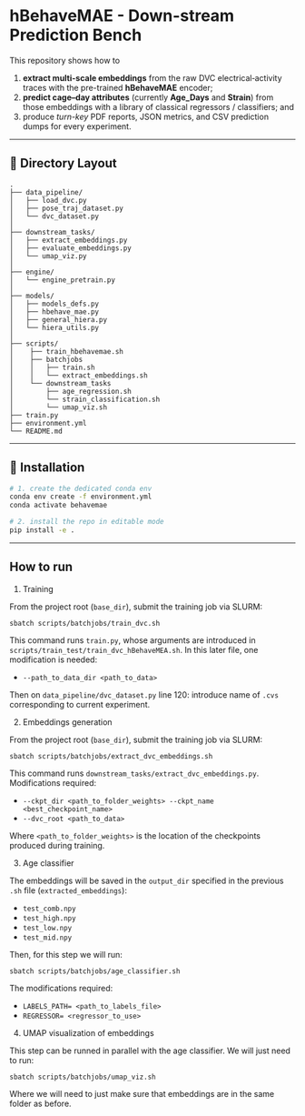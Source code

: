 # hBehaveMAE - Down-stream Prediction Bench

This repository shows how to

1. **extract multi-scale embeddings** from the raw DVC electrical‐activity traces with the pre-trained **hBehaveMAE** encoder;
2. **predict cage–day attributes** (currently **Age_Days** and **Strain**) from those embeddings with a library of classical regressors / classifiers; and
3. produce *turn-key* PDF reports, JSON metrics, and CSV prediction dumps for every experiment.

---

## 📂 Directory Layout
```
.
├── data_pipeline/               
│   ├── load_dvc.py
│   ├── pose_traj_dataset.py
│   └── dvc_dataset.py
│
├── downstream_tasks/    
│   ├── extract_embeddings.py 
│   ├── evaluate_embeddings.py
│   └── umap_viz.py        
│
├── engine/                      
│   └── engine_pretrain.py
│
├── models/                      
│   ├── models_defs.py
│   ├── hbehave_mae.py
│   ├── general_hiera.py
│   └── hiera_utils.py
│
├── scripts/
│    ├── train_hbehavemae.sh
│    ├── batchjobs
│    │   ├── train.sh
│    │   └── extract_embeddings.sh
│    └── downstream_tasks    
│        ├── age_regression.sh
│        └── strain_classification.sh   
│        └── umap_viz.sh
├── train.py     
├── environment.yml             
└── README.md                    
```
---

## 🔧 Installation

```bash
# 1. create the dedicated conda env
conda env create -f environment.yml
conda activate behavemae

# 2. install the repo in editable mode
pip install -e .
```

---

## How to run

1. Training

From the project root (`base_dir`), submit the training job via SLURM:

```{bash}
sbatch scripts/batchjobs/train_dvc.sh
```

This command runs `train.py`, whose arguments are introduced in `scripts/train_test/train_dvc_hBehaveMEA.sh`. In this later file, one modification is needed:

- ``--path_to_data_dir <path_to_data>``

Then on `data_pipeline/dvc_dataset.py` line 120: introduce name of `.cvs` corresponding to current experiment.

2. Embeddings generation

From the project root (`base_dir`), submit the training job via SLURM:

```{bash}
sbatch scripts/batchjobs/extract_dvc_embeddings.sh
```

This command runs `downstream_tasks/extract_dvc_embeddings.py`. Modifications required:

- `--ckpt_dir <path_to_folder_weights> --ckpt_name <best_checkpoint_name> `
- `--dvc_root <path_to_data>`

Where `<path_to_folder_weights>` is the location of the checkpoints produced during training.

3. Age classifier

The embeddings will be saved in the `output_dir` specified in the previous `.sh` file (`extracted_embeddings`):

- `test_comb.npy`
- `test_high.npy`
- `test_low.npy`
- `test_mid.npy`

Then, for this step we will run:

```{bash}
sbatch scripts/batchjobs/age_classifier.sh
```

The modifications required:

- `LABELS_PATH= <path_to_labels_file>`
- `REGRESSOR= <regressor_to_use>`

4. UMAP visualization of embeddings

This step can be runned in parallel with the age classifier. We will just need to run:

```{bash}
sbatch scripts/batchjobs/umap_viz.sh
```

Where we will need to just make sure that embeddings are in the same folder as before. 
